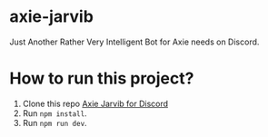 # axie-jarvib
Just Another Rather Very Intelligent Bot for Axie needs on Discord.

# How to run this project?
1. Clone this repo [Axie Jarvib for Discord](git@github.com:poldarreldev/axie-jarvib.git)
2. Run `npm install`.
3. Run `npm run dev`.